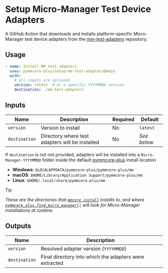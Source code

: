 # Setup Micro-Manager Test Device Adapters

A GitHub Action that downloads and installs platform-specific Micro-Manager test device adapters
from the [mm-test-adapters](https://github.com/pymmcore-plus/mm-test-adapters/releases) repository.

## Usage

```yaml
- name: Install MM test adapters
  uses: pymmcore-plus/setup-mm-test-adapters@main
  with:
    # all inputs are optional
    version: latest  # or a specific YYYYMMDD version
    destination: ./mm-test-adapters
```

## Inputs

| Name | Description | Required | Default |
|------|-------------|----------|---------|
| `version` | Version to install | No | `latest` |
| `destination` | Directory where test adapters will be installed | No | _See below_ |

If `destination` is not not provided, adapters will be installed into a
`Micro-Manager-YYYYMMDD` folder inside the  default
[pymmcore-plus](https://github.com/pymmcore-plus/pymmcore-plus) install location


- **Windows**: `$LOCALAPPDATA/pymmcore-plus/pymmcore-plus/mm`
- **macOS**: `$HOME/Library/Application Support/pymmcore-plus/mm`
- **Linux**: `$HOME/.local/share/pymmcore-plus/mm`

> [!TIP]
> *These are the directories that [`mmcore
> install`](https://pymmcore-plus.github.io/pymmcore-plus/install/#installing-micro-manager-device-adapters)
> installs to, and where
> [`pymmcore_plus.find_micro_manager()`](https://pymmcore-plus.github.io/pymmcore-plus/api/utils/#pymmcore_plus.find_micromanager)
> will look for Micro-Manager installations at runtime.*

## Outputs

| Name | Description |
|------|-------------|
| `version` | Resolved adapter version (`YYYYMMDD`) |
| `destination` | Final directory into which the adapters were extracted |
